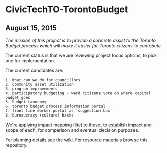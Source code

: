 # CivicTechTO-TorontoBudget

## August 15, 2015

_The mission of this project is to provide a concrete assist to the Toronto Budget process which will make it easier for Toronto citizens to contribute._

The current status is that we are reviewing project focus options, to pick one for implementation.

The current candidates are:

    1. What can we do for councillors
    2. Community asset utilization
    3. program improvements
    4. participatory budgeting - ward citizens vote on where capital budget goes
    5. budget taxonomy
    6. toronto budget process information portal
    7. front line worker portal as ‘suggestion box’
    8. bureaucracy (culture) hacks

We're applying impact mapping (lite) to these, to establish impact and scope of each, for comparison and eventual decision purposes.

For planning details see the [wiki](https://github.com/HenrikBechmann/CivicTechTO-TorontoBudget/wiki). For resource materials browse this repository.

